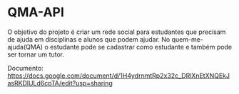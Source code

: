 # QMA-API

O objetivo do projeto é criar um rede social para estudantes que precisam de ajuda em disciplinas e alunos que podem ajudar. No quem-me-ajuda(QMA) o estudante pode se cadastrar como estudante e também pode ser tornar um tutor.

Documento:
https://docs.google.com/document/d/1H4ydrnmtRp2x32c_DRlXnEtXNQEkJasRKDlULd6cpTA/edit?usp=sharing
